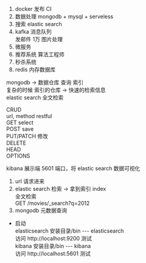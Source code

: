 1. docker 发布 CI  
2. 数据处理 mongodb + mysql + serveless  
3. 搜索 elastic search  
4. kafka 消息队列  
   发邮件 1万 图片处理  
5. 微服务  
6. 推荐系统 算法工程师  
7. 秒杀系统  
8. redis 内存数据库  

mongodb -> 数据仓库 查询 索引  
复杂的时候 索引的仓库 -> 快速的检索信息  
elastic search 全文检索  

CRUD  
url, method restful  
GET select   
POST save  
PUT/PATCH 修改  
DELETE  
HEAD  
OPTIONS  

kibana 展示端 5601 端口，将 elastic search 数据可视化  
1. url 请求进来  
2. elastic search 检索 -> 拿到索引 index  
   全文检索  
   GET /movies/_search?q=2012  
3. mongodb 元数据查询  

- 启动  
  elasticsearch 安装目录/bin  ---  elasticsearch  
  访问 http://localhost:9200 测试  
  kibana 安装目录/bin  ---  kibana  
  访问 http://localhost:5601 测试  